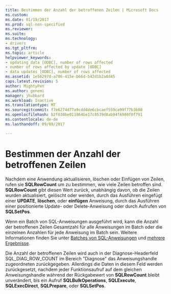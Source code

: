 ```yaml
---
title: Bestimmen der Anzahl der betroffenen Zeilen | Microsoft Docs
ms.custom: 
ms.date: 01/19/2017
ms.prod: sql-non-specified
ms.reviewer: 
ms.suite: 
ms.technology:
- drivers
ms.tgt_pltfrm: 
ms.topic: article
helpviewer_keywords:
- updating data [ODBC], number of rows affected
- number of rows affected by update [ODBC]
- data updates [ODBC], number of rows affected
ms.assetid: 1e56297d-a786-415e-b66d-b42d1b2a8d45
caps.latest.revision: 5
author: MightyPen
ms.author: genemi
manager: jhubbard
ms.workload: Inactive
ms.translationtype: MT
ms.sourcegitcommit: f7e6274d77a9cdd4de6cbcaef559ca99f77b3608
ms.openlocfilehash: b2f030be011864be17c8539d8ab94f6980f0f791
ms.contentlocale: de-de
ms.lasthandoff: 09/09/2017

---
```

# <a name="determining-the-number-of-affected-rows"></a>Bestimmen der Anzahl der betroffenen Zeilen
Nachdem eine Anwendung aktualisieren, löschen oder Einfügen von Zeilen, rufen sie **SQLRowCount** um zu bestimmen, wie viele Zeilen betroffen sind. **SQLRowCount** gibt diesen Wert zurück, unabhängig davon, ob die Zeilen wurden aktualisiert, gelöscht oder werden, durch das Ausführen eingefügt einer **UPDATE**, **löschen**, oder **einfügen** Anweisung, durch das Ausführen einer positionierte Update- oder Delete-Anweisung oder durch Aufrufen von **SQLSetPos**.  
  
 Wenn ein Batch von SQL-Anweisungen ausgeführt wird, kann die Anzahl der betroffenen Zeilen Gesamtzahl für alle Anweisungen im Batch oder die einzelnen Anzahlen für jede Anweisung im Batch sein. Weitere Informationen finden Sie unter [Batches von SQL-Anweisungen](../../../odbc/reference/develop-app/batches-of-sql-statements.md) und [mehrere Ergebnisse](../../../odbc/reference/develop-app/multiple-results.md).  
  
 Die Anzahl der betroffenen Zeilen wird auch in der Diagnose-Headerfeld SQL_DIAG_ROW_COUNT im Bereich "Diagnose" das Anweisungshandle zugeordneten zurückgegeben. Allerdings die Daten in diesem Feld werden zurückgesetzt, nachdem jeder Funktionsaufruf auf dem gleichen Anweisungshandle während der Rückgabewert von **SQLRowCount** bleibt unverändert, bis ein Aufruf **SQLBulkOperations**, **SQLExecute**, **SQLExecDirect**, **SQLPrepare**, oder **SQLSetPos**.

